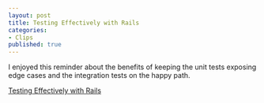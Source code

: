 ```yaml
---
layout: post
title: Testing Effectively with Rails
categories:
- Clips
published: true
---
```

I enjoyed this reminder about the benefits of keeping the unit tests exposing edge cases and the integration tests on the happy path.

<a href="http://engineering.attinteractive.com/2010/12/testing-effectively-with-rails/">Testing Effectively with Rails</a>
